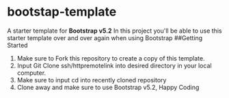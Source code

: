 # bootstap-template
A starter template for **Bootstrap v5.2**
In this project you'll be able to use this starter template over and over again when using Bootstrap
##Getting Started
1. Make sure to Fork this repository to create a copy of this template.
2. Input Git Clone ssh/httpremotelink into desired directory in your local computer.
3. Make sure to input cd into recently cloned repository 
4. Clone away and make sure to use Bootstrap v5.2, Happy Coding